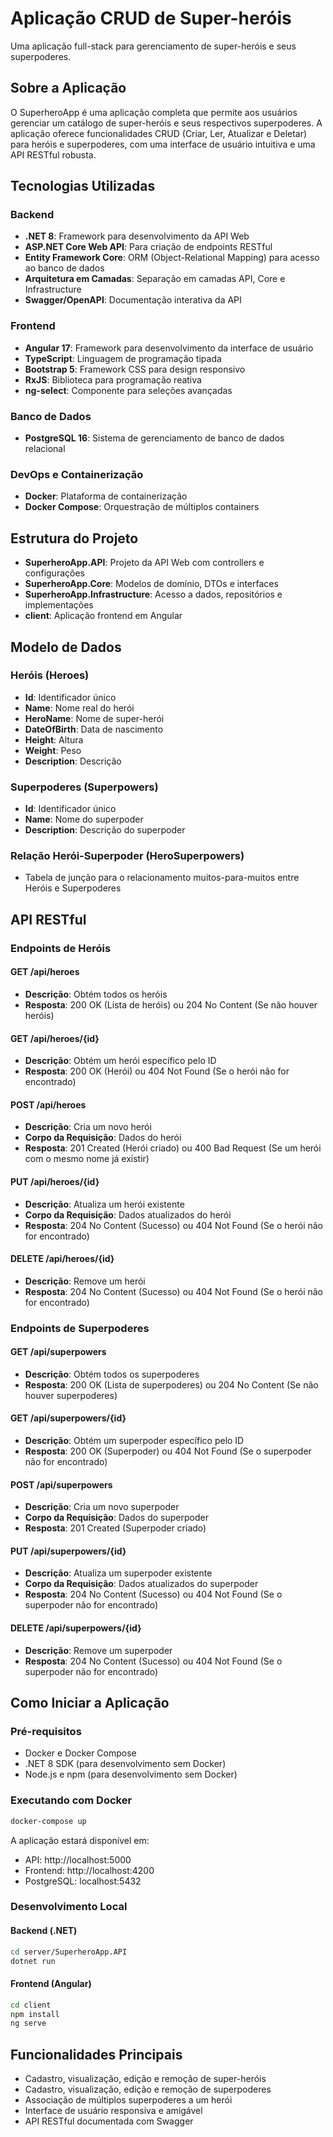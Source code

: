 # Aplicação CRUD de Super-heróis

Uma aplicação full-stack para gerenciamento de super-heróis e seus superpoderes.

## Sobre a Aplicação

O SuperheroApp é uma aplicação completa que permite aos usuários gerenciar um catálogo de super-heróis e seus respectivos superpoderes. A aplicação oferece funcionalidades CRUD (Criar, Ler, Atualizar e Deletar) para heróis e superpoderes, com uma interface de usuário intuitiva e uma API RESTful robusta.

## Tecnologias Utilizadas

### Backend
- **.NET 8**: Framework para desenvolvimento da API Web
- **ASP.NET Core Web API**: Para criação de endpoints RESTful
- **Entity Framework Core**: ORM (Object-Relational Mapping) para acesso ao banco de dados
- **Arquitetura em Camadas**: Separação em camadas API, Core e Infrastructure
- **Swagger/OpenAPI**: Documentação interativa da API

### Frontend
- **Angular 17**: Framework para desenvolvimento da interface de usuário
- **TypeScript**: Linguagem de programação tipada
- **Bootstrap 5**: Framework CSS para design responsivo
- **RxJS**: Biblioteca para programação reativa
- **ng-select**: Componente para seleções avançadas

### Banco de Dados
- **PostgreSQL 16**: Sistema de gerenciamento de banco de dados relacional

### DevOps e Containerização
- **Docker**: Plataforma de containerização
- **Docker Compose**: Orquestração de múltiplos containers

## Estrutura do Projeto

- **SuperheroApp.API**: Projeto da API Web com controllers e configurações
- **SuperheroApp.Core**: Modelos de domínio, DTOs e interfaces
- **SuperheroApp.Infrastructure**: Acesso a dados, repositórios e implementações
- **client**: Aplicação frontend em Angular

## Modelo de Dados

### Heróis (Heroes)
- **Id**: Identificador único
- **Name**: Nome real do herói
- **HeroName**: Nome de super-herói
- **DateOfBirth**: Data de nascimento
- **Height**: Altura
- **Weight**: Peso
- **Description**: Descrição

### Superpoderes (Superpowers)
- **Id**: Identificador único
- **Name**: Nome do superpoder
- **Description**: Descrição do superpoder

### Relação Herói-Superpoder (HeroSuperpowers)
- Tabela de junção para o relacionamento muitos-para-muitos entre Heróis e Superpoderes

## API RESTful

### Endpoints de Heróis

#### GET /api/heroes
- **Descrição**: Obtém todos os heróis
- **Resposta**: 200 OK (Lista de heróis) ou 204 No Content (Se não houver heróis)

#### GET /api/heroes/{id}
- **Descrição**: Obtém um herói específico pelo ID
- **Resposta**: 200 OK (Herói) ou 404 Not Found (Se o herói não for encontrado)

#### POST /api/heroes
- **Descrição**: Cria um novo herói
- **Corpo da Requisição**: Dados do herói
- **Resposta**: 201 Created (Herói criado) ou 400 Bad Request (Se um herói com o mesmo nome já existir)

#### PUT /api/heroes/{id}
- **Descrição**: Atualiza um herói existente
- **Corpo da Requisição**: Dados atualizados do herói
- **Resposta**: 204 No Content (Sucesso) ou 404 Not Found (Se o herói não for encontrado)

#### DELETE /api/heroes/{id}
- **Descrição**: Remove um herói
- **Resposta**: 204 No Content (Sucesso) ou 404 Not Found (Se o herói não for encontrado)

### Endpoints de Superpoderes

#### GET /api/superpowers
- **Descrição**: Obtém todos os superpoderes
- **Resposta**: 200 OK (Lista de superpoderes) ou 204 No Content (Se não houver superpoderes)

#### GET /api/superpowers/{id}
- **Descrição**: Obtém um superpoder específico pelo ID
- **Resposta**: 200 OK (Superpoder) ou 404 Not Found (Se o superpoder não for encontrado)

#### POST /api/superpowers
- **Descrição**: Cria um novo superpoder
- **Corpo da Requisição**: Dados do superpoder
- **Resposta**: 201 Created (Superpoder criado)

#### PUT /api/superpowers/{id}
- **Descrição**: Atualiza um superpoder existente
- **Corpo da Requisição**: Dados atualizados do superpoder
- **Resposta**: 204 No Content (Sucesso) ou 404 Not Found (Se o superpoder não for encontrado)

#### DELETE /api/superpowers/{id}
- **Descrição**: Remove um superpoder
- **Resposta**: 204 No Content (Sucesso) ou 404 Not Found (Se o superpoder não for encontrado)

## Como Iniciar a Aplicação

### Pré-requisitos

- Docker e Docker Compose
- .NET 8 SDK (para desenvolvimento sem Docker)
- Node.js e npm (para desenvolvimento sem Docker)

### Executando com Docker

```bash
docker-compose up
```

A aplicação estará disponível em:
- API: http://localhost:5000
- Frontend: http://localhost:4200
- PostgreSQL: localhost:5432

### Desenvolvimento Local

#### Backend (.NET)

```bash
cd server/SuperheroApp.API
dotnet run
```

#### Frontend (Angular)

```bash
cd client
npm install
ng serve
```

## Funcionalidades Principais

- Cadastro, visualização, edição e remoção de super-heróis
- Cadastro, visualização, edição e remoção de superpoderes
- Associação de múltiplos superpoderes a um herói
- Interface de usuário responsiva e amigável
- API RESTful documentada com Swagger